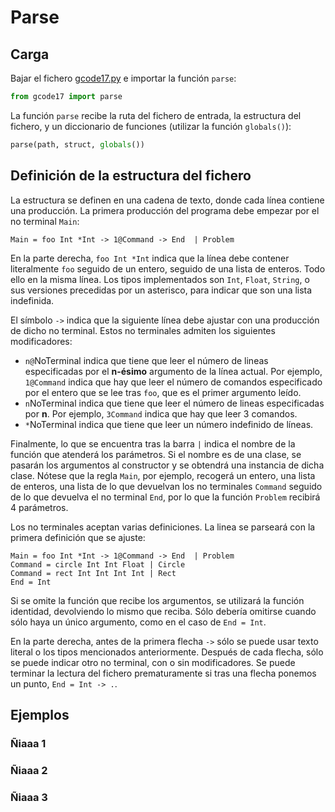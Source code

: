 # Parse
## Carga 
Bajar el fichero [gcode17.py](gcode17.py) e importar la función `parse`:
```python
from gcode17 import parse
```
La función `parse` recibe la ruta del fichero de entrada, la estructura del fichero, y un diccionario de funciones (utilizar la función `globals()`):
```python
parse(path, struct, globals())
```

## Definición de la estructura del fichero
La estructura se definen en una cadena de texto, donde cada línea contiene una producción. La primera producción del programa debe empezar por el no terminal `Main`:
```
Main = foo Int *Int -> 1@Command -> End  | Problem
```
En la parte derecha, `foo Int *Int` indica que la línea debe contener literalmente `foo` seguido de un entero, seguido de una lista de enteros. Todo ello en la misma línea. Los tipos implementados son `Int`, `Float`, `String`, o sus versiones precedidas por un asterisco, para indicar que son una lista indefinida.

El símbolo `->` indica que la siguiente línea debe ajustar con una producción de dicho no terminal. Estos no terminales admiten los siguientes modificadores:

* `n@`NoTerminal indica que tiene que leer el número de lineas especificadas por el **n-ésimo** argumento de la línea actual. Por ejemplo, `1@Command` indica que hay que leer el número de comandos especificado por el entero que se lee tras `foo`, que es el primer argumento leído.
* `n`NoTerminal indica que tiene que leer el número de lineas especificadas por **n**. Por ejemplo, `3Command` indica que hay que leer 3 comandos.
* `*`NoTerminal indica que tiene que leer un número indefinido de líneas.

Finalmente, lo que se encuentra tras la barra `|` indica el nombre de la función que atenderá los parámetros. Si el nombre es de una clase, se pasarán los argumentos al constructor y se obtendrá una instancia de dicha clase. Nótese que la regla `Main`, por ejemplo, recogerá un entero, una lista de enteros, una lista de lo que devuelvan los no terminales `Command` seguido de lo que devuelva el no terminal `End`, por lo que la función `Problem` recibirá 4 parámetros.

Los no terminales aceptan varias definiciones. La linea se parseará con la primera definición que se ajuste:
```
Main = foo Int *Int -> 1@Command -> End  | Problem
Command = circle Int Int Float | Circle
Command = rect Int Int Int Int | Rect
End = Int
```
Si se omite la función que recibe los argumentos, se utilizará la función identidad, devolviendo lo mismo que reciba. Sólo debería omitirse cuando sólo haya un único argumento, como en el caso de `End = Int`.

En la parte derecha, antes de la primera flecha `->` sólo se puede usar texto literal o los tipos mencionados anteriormente. Después de cada flecha, sólo se puede indicar otro no terminal, con o sin modificadores. Se puede terminar la lectura del fichero prematuramente si tras una flecha ponemos un punto, `End = Int -> .`.

## Ejemplos

### Ñiaaa 1

### Ñiaaa 2

### Ñiaaa 3